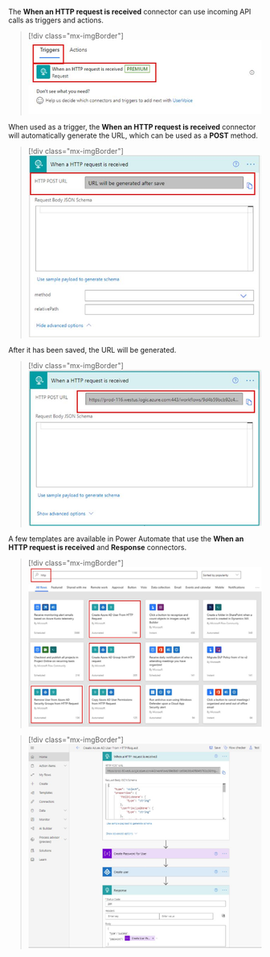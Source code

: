 The **When an HTTP request is received** connector can use incoming API calls as triggers and actions.

> [!div class="mx-imgBorder"]
> [![Screenshot of the Triggers list with When an HTTP request is received connector.](../media/http-request.png)](../media/http-request.png#lightbox)

When used as a trigger, the **When an HTTP request is received** connector will automatically generate the URL, which can be used as a **POST** method.

> [!div class="mx-imgBorder"]
> [![Screenshot of the HTTP Post URL field.](../media/http-request-received-trigger.png)](../media/http-request-received-trigger.png#lightbox)

After it has been saved, the URL will be generated.

> [!div class="mx-imgBorder"]
> [![Screenshot of the HTTP Post URL that is generated.](../media/http-request-received-trigger-url.png)](../media/http-request-received-trigger-url.png#lightbox)

A few templates are available in Power Automate that use the **When an HTTP request is received** and **Response** connectors.

> [!div class="mx-imgBorder"]
> [![Screenshot of the available templates in Power Automate.](../media/templates-available.png)](../media/templates-available.png#lightbox)

> [!div class="mx-imgBorder"]
> [![Screenshot of the Create Azure Active Directory User from HTTP Request template.](../media/create-user-template.png)](../media/create-user-template.png#lightbox)
